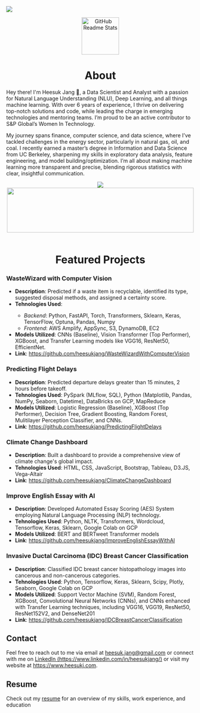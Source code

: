 
<img src="https://camo.githubusercontent.com/8a1ff1540e31e071d6a673cac28fe9f7f2907db6ca5374c910ce2b9cbfc5495f/68747470733a2f2f6b6f6d617265762e636f6d2f67687076632f3f757365726e616d653d617273687361687a6164?raw=true" >

<p align="center">
<!--  <img width="100px" src="https://res.cloudinary.com/anuraghazra/image/upload/v1594908242/logo_ccswme.svg" align="center" alt="GitHub Readme Stats" /> -->
<!--  <img width="100px" src="https://img.icons8.com/?size=100&id=ECMoRI9OnXkc&format=png&color=000000?raw=true" align="center" alt="GitHub Readme Stats" /> -->
 <img width="100px" src="https://github.com/user-attachments/assets/d7fef0b2-f2f9-4bd5-a050-fb39990f35f7?raw=true" align="center" alt="GitHub Readme Stats" />
<!--  <img width="50px" src="https://media.tenor.com/ujEy3X11-m8AAAAi/modular-festival-modular.gif?raw=true" align="center" alt="GitHub Readme Stats" /> -->
<!--  <img width="100px" src="https://media.tenor.com/IJfX2DlG2AEAAAAi/curiouspiyuesh-piyueshmodi.gif?raw=true" align="center" alt="GitHub Readme Stats" /> -->
</p>

<h1 align="center">About</h1>
<p align="left">Hey there! I'm Heesuk Jang 👋, a Data Scientist and Analyst with a passion for Natural Language Understanding (NLU), Deep Learning, and all things machine learning. With over 6 years of experience, I thrive on delivering top-notch solutions and code, while leading the charge in emerging technologies and mentoring teams. I’m proud to be an active contributor to S&P Global’s Women In Technology.

My journey spans finance, computer science, and data science, where I’ve tackled challenges in the energy sector, particularly in natural gas, oil, and coal. I recently earned a master’s degree in Information and Data Science from UC Berkeley, sharpening my skills in exploratory data analysis, feature engineering, and model building/optimization. I’m all about making machine learning more transparent and precise, blending rigorous statistics with clear, insightful communication.
</p>

<div align="center">
<!--     <img src="https://media1.tenor.com/m/Z_Ah8rkdZ4YAAAAC/walking-code.gif?raw=true" width="100" height="200"> -->
    <img src="https://media.tenor.com/IF2JdxzmyN4AAAAi/coding-girl.gif?raw=true" align="center">
</div>
<div align="center">
    <img src="https://github.com/arshsahzad/arshsahzad/blob/master/assets/gifs/snake.svg?raw=true" width="500" height="120" align="center" >
</div>
<br/>
<h1 align="center">Featured Projects</h1>
<!--     ### Demo -->
<!-- *   Donut Vertical Chart layout
[![Top Langs](https://github-readme-stats.vercel.app/api/top-langs/?username=anuraghazra\&layout=donut-vertical)](https://github.com/anuraghazra/github-readme-stats) -->

<div>
 <h3 align="left">WasteWizard with Computer Vision</h3>
 <ul>
  <li><strong>Description</strong>: Predicted if a waste item is recyclable, identified its type, suggested disposal methods, and assigned a certainty score.</li>
  <li><strong>Tehnologies Used</strong>:</li>
   <ul>
    <li><i>Backend</i>: Python, FastAPI, Torch, Transformers, Sklearn, Keras, TensorFlow, Optuna, Pandas, Numpy</li>
    <li><i>Frontend</i>: AWS Amplify, AppSync, S3, DynamoDB, EC2</li>  
   </ul>
  <li><strong>Models Utilized</strong>: CNNs (Baseline), Vision Transformer (Top Performer), XGBoost, and Transfer Learning models like VGG16, ResNet50, EfficientNet.</li>
  <li><strong>Link</strong>: <a href="https://github.com/heesukjang/WasteWizardWithComputerVision" target="_blank">https://github.com/heesukjang/WasteWizardWithComputerVision</a></li>
</div>
  
<div>
<h3 align="left">Predicting Flight Delays</h3>
<ul>
 <li><strong>Description</strong>: Predicted departure delays greater than 15 minutes, 2 hours before takeoff.</li>
 <li><strong>Tehnologies Used</strong>: PySpark (MLflow, SQL), Python (Matplotlib, Pandas, NumPy, Seaborn, Datetime), DataBricks on GCP, MapReduce</li>
 <li><strong>Models Utilized</strong>: Logistic Regression (Baseline), XGBoost (Top Performer), Decision Tree, Gradient Boosting, Random Forest, Mulitilayer Perception Classifier, and CNNs.</li>
 <li><strong>Link</strong>: <a href="https://github.com/heesukjang/PredictingFlightDelays" target="_blank">https://github.com/heesukjang/PredictingFlightDelays</a></li>
</div>

<div>
<h3 align="left">Climate Change Dashboard</h3>
<ul>
 <li><strong>Description</strong>: Built a dashboard to provide a comprehensive view of climate change's global impact.</li>
 <li><strong>Tehnologies Used</strong>: HTML, CSS, JavaScript, Bootstrap, Tableau, D3.JS, Vega-Altair</li>
 <li><strong>Link</strong>: <a href="https://github.com/heesukjang/ClimateChangeDashboard" target="_blank">https://github.com/heesukjang/ClimateChangeDashboard</a></li>
</div>

<div>
<h3 align="left">Improve English Essay with AI</h3>
<ul>
 <li><strong>Description</strong>: Developed Automated Essay Scoring (AES) System employing Natural Language Processing (NLP) technology.</li>
 <li><strong>Tehnologies Used</strong>: Python, NLTK, Transformers, Wordcloud, Tensorflow, Keras, Sklearn, Google Colab on GCP</li>
 <li><strong>Models Utilized</strong>: BERT and BERTweet Transformer models</li>
 <li><strong>Link</strong>: <a href="https://github.com/heesukjang/ImproveEnglishEssayWithAI" target="_blank">https://github.com/heesukjang/ImproveEnglishEssayWithAI</a></li>
</div>

<div>
<h3 align="left">Invasive Ductal Carcinoma (IDC) Breast Cancer Classification</h3>
<ul>
 <li><strong>Description</strong>: Classified IDC breast cancer histopathology images into cancerous and non-cancerous categories.</li>
 <li><strong>Tehnologies Used</strong>: Python, Tensorflow, Keras, Sklearn, Scipy, Plotly, Seaborn, Google Colab on GCP</li>
 <li><strong>Models Utilized</strong>: Support Vector Machine (SVM), Random Forest, XGBoost, Convolutional Neural Networks (CNNs), and CNNs enhanced with Transfer Learning techniques, including VGG16, VGG19, ResNet50, ResNet152V2, and DenseNet201</li>
 <li><strong>Link</strong>: <a href="https://github.com/heesukjang/IDCBreastCancerClassification" target="_blank">https://github.com/heesukjang/IDCBreastCancerClassification</a></li>
</div>


<div>
<h2 align="left">Contact</h2>
 <p>Feel free to reach out to me via email at <a href="mailto:heesuk.jang@gmail.com">heesuk.jang@gmail.com</a> or connect with me on <a href="https://www.linkedin.com/in/heesukjang/" target="_blank">LinkedIn (https://www.linkedin.com/in/heesukjang/)</a> or visit my website at <a href="https://www.heesukj.com" target="_blank">https://www.heesukj.com</a>.</p>
</div>

<div>
<h2 align="left">Resume</h2>
 <p>Check out my <a href="https://github.com/heesukjang/Resume/blob/main/Resume_HeesukJang.pdf" target="_blank">resume</a> for an overview of my skills, work experience, and education</p>
</div>










